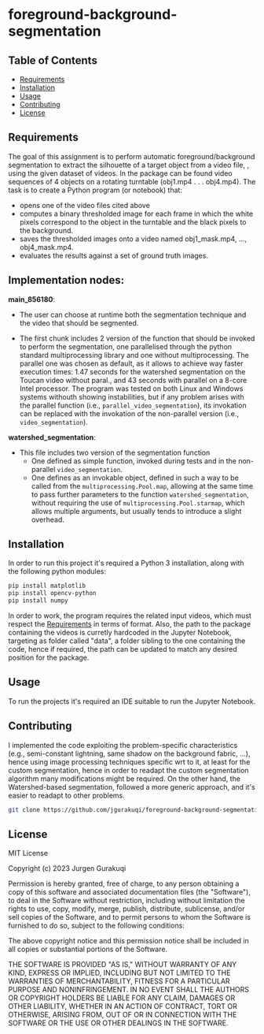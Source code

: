 # foreground-background-segmentation


## Table of Contents

- [Requirements](#Requirements)
- [Installation](#installation)
- [Usage](#usage)
- [Contributing](#contributing)
- [License](#license)


## Requirements

The goal of this assignment is to perform automatic foreground/background segmentation to extract the silhouette of a target object from a video file, , using the given dataset of videos.
In the package can be found video sequences of 4 objects on a rotating turntable (obj1.mp4 . . . obj4.mp4).
The task is to create a Python program (or notebook) that:
- opens one of the video files cited above
- computes a binary thresholded image for each frame in which the white pixels correspond to the object in the turntable and the black pixels to the background.
- saves the thresholded images onto a video named obj1_mask.mp4, ..., obj4_mask.mp4.
- evaluates the results against a set of ground truth images.

## Implementation nodes:

**main_856180**:

- The user can choose at runtime both the segmentation technique and the video that should be segmented.

- The first chunk includes 2 version of the function that should be invoked to perform the segmentation,
  one parallelised through the python standard multiprocessing library and one without multiprocessing.
  The parallel one was chosen as default, as it allows to achieve way faster execution times: 1.47 seconds
  for the watershed segmentation on the Toucan video without paral., and 43 seconds with parallel on a 8-core
  Intel processor.
  The program was tested on both Linux and Windows systems withouth showing instabilities, but if any problem
  arises with the parallel function (i.e., `parallel_video_segmentation`), its invokation can be replaced 
  with the invokation of the non-parallel version (i.e., `video_segmentation`).

**watershed_segmentation**:

- This file includes two version of the segmentation function
    - One defined as simple function, invoked during tests and in the non-parallel `video_segmentation`.
    - One defines as an invokable object, defined in such a way to be called from the `multiprocessing.Pool.map`,
      allowing at the same time to pass further parameters to the function `watershed_segmentation`, without
      requiring the use of `multiprocessing.Pool.starmap`, which allows multiple arguments, but usually tends
      to introduce a slight overhead.

## Installation

In order to run this project it's required a Python 3 installation, along with the following python modules:
```bash
pip install matplotlib
pip install opencv-python
pip install numpy
```

In order to work, the program requires the related input videos, which must respect the [Requirements](#Requirements) in terms of format.
Also, the path to the package containing the videos is curretly hardcoded in the Jupyter Notebook, targeting as folder called "data", a folder sibling to the one containing the code, hence if required, the path can be updated to match any desired position for the package.

## Usage

To run the projects it's required an IDE suitable to run the Jupyter Notebook.

## Contributing

I implemented the code exploiting the problem-specific characteristics (e.g., semi-constant lightning, same shadow on the background fabric, ...), hence using image processing techniques specific wrt to it, at least for the custom segmentation, hence in order to readapt the custom segmentation algorithm many modifications might be required. On the other hand, the Watershed-based segmentation, followed a more generic approach, and it's easier to readapt to other problems.

```bash
git clone https://github.com/jgurakuqi/foreground-background-segmentation
```

## License

MIT License

Copyright (c) 2023 Jurgen Gurakuqi

Permission is hereby granted, free of charge, to any person obtaining a copy of this software and associated documentation files (the "Software"), to deal in the Software without restriction, including without limitation the rights to use, copy, modify, merge, publish, distribute, sublicense, and/or sell copies of the Software, and to permit persons to whom the Software is furnished to do so, subject to the following conditions:

The above copyright notice and this permission notice shall be included in all copies or substantial portions of the Software.

THE SOFTWARE IS PROVIDED "AS IS," WITHOUT WARRANTY OF ANY KIND, EXPRESS OR IMPLIED, INCLUDING BUT NOT LIMITED TO THE WARRANTIES OF MERCHANTABILITY, FITNESS FOR A PARTICULAR PURPOSE AND NONINFRINGEMENT. IN NO EVENT SHALL THE AUTHORS OR COPYRIGHT HOLDERS BE LIABLE FOR ANY CLAIM, DAMAGES OR OTHER LIABILITY, WHETHER IN AN ACTION OF CONTRACT, TORT OR OTHERWISE, ARISING FROM, OUT OF OR IN CONNECTION WITH THE SOFTWARE OR THE USE OR OTHER DEALINGS IN THE SOFTWARE.
